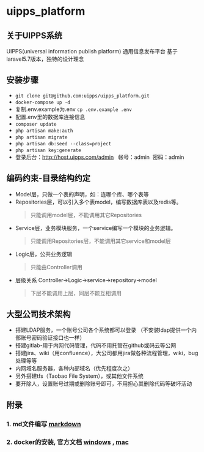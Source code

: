 # uipps_platform

## 关于UIPPS系统
UIPPS(universal information publish platform) 通用信息发布平台 基于laravel5.7版本，独特的设计理念

## 安装步骤
- `git clone git@github.com:uipps/uipps_platform.git`
- `docker-compose up -d`
- 复制.env.example为.env `cp .env.example .env`
- 配置.env里的数据库连接信息
- `composer update`
- `php artisan make:auth`
- `php artisan migrate`
- `php artisan db:seed --class=project`
- `php artisan key:generate`
- 登录后台：http://host.uipps.com/admin   帐号：admin  密码：admin


## 编码约束-目录结构约定
- Model层，只做一个表的声明，如：连哪个库、哪个表等
- Repositories层，可以引入多个表model，编写数据库表以及redis等。
  > 只能调用model层，不能调用其它Repositories
- Service层，业务模块服务，一个service编写一个模块的业务逻辑。
  > 只能调用Repositories层，不能调用其它service和model层
- Logic层，公共业务逻辑
  > 只能由Controller调用
- 层级关系 Controller->Logic->service->repository->model
  > 下层不能调用上层，同层不能互相调用
  
## 大型公司技术架构
- 搭建LDAP服务，一个账号公司各个系统都可以登录 （不安装ldap提供一个内部账号密码验证接口也一样）
- 搭建gitlab-用于内网代码管理，代码不用托管在github或码云等公网
- 搭建jira、wiki（用confluence），大公司都用jira做各种流程管理，wiki，bug处理等等
- 内网域名服务器，各种内部域名（优先程度次之）
- 另外搭建tfs（Taobao File System），或其他文件系统
- 要开除人，设置账号过期或删除账号即可，不用担心其删除代码等破坏活动

## 附录
### 1. md文件编写 [markdown](https://www.appinn.com/markdown/) 
### 2. docker的安装, 官方文档 [windows](https://docs.docker.com/docker-for-windows/) , [mac](https://docs.docker.com/docker-for-mac/)


